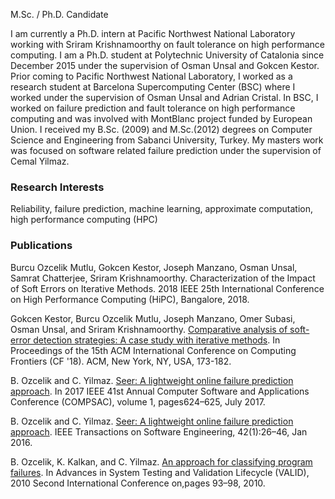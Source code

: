 <!---
## Burcu Ozcelik Mutlu
-->
M.Sc. / Ph.D. Candidate


I am currently a Ph.D. intern at Pacific Northwest National Laboratory working with Sriram Krishnamoorthy on fault tolerance on high performance computing. I am a Ph.D. student at Polytechnic University of Catalonia since December 2015 under the supervision of Osman Unsal and Gokcen Kestor. Prior coming to Pacific Northwest National Laboratory, I worked as a research student at Barcelona Supercomputing Center (BSC) where I worked under the supervision of Osman Unsal and Adrian Cristal. In BSC, I worked on failure prediction and fault tolerance on high performance computing and was involved with MontBlanc project funded by European Union. I received my B.Sc. (2009) and M.Sc.(2012) degrees on Computer Science and Engineering from Sabanci University, Turkey. My masters work was focused on software related failure prediction under the supervision of Cemal Yilmaz.


### Research Interests

Reliability, failure prediction, machine learning, approximate computation, high performance computing (HPC)

### Publications

Burcu Ozcelik Mutlu, Gokcen Kestor, Joseph Manzano, Osman Unsal, Samrat Chatterjee, Sriram Krishnamoorthy. Characterization of the Impact of Soft Errors on Iterative Methods. 2018 IEEE 25th International Conference on High Performance Computing (HiPC), Bangalore, 2018.

Gokcen Kestor, Burcu Ozcelik Mutlu, Joseph Manzano, Omer Subasi, Osman Unsal, and Sriram Krishnamoorthy. [Comparative analysis of soft-error detection strategies: A case study with iterative methods](https://dl.acm.org/citation.cfm?id=3203240). In Proceedings of the 15th ACM International Conference on Computing Frontiers (CF '18). ACM, New York, NY, USA, 173-182.

B. Ozcelik and C. Yilmaz. [Seer: A lightweight online failure prediction approach](https://ieeexplore.ieee.org/document/8029667). In 2017 IEEE 41st Annual Computer Software and Applications Conference (COMPSAC), volume 1, pages624–625, July 2017.

B. Ozcelik and C. Yilmaz.   [Seer: A lightweight online failure prediction approach](https://ieeexplore.ieee.org/document/7120143). IEEE Transactions on Software Engineering, 42(1):26–46, Jan 2016.

B. Ozcelik, K. Kalkan, and C. Yilmaz. [An approach for classifying program failures](https://ieeexplore.ieee.org/document/5617204). In Advances in System Testing and Validation Lifecycle (VALID), 2010 Second International Conference on,pages 93–98, 2010.
